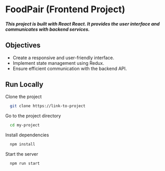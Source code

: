 
# FoodPair (Frontend Project)

##### This project is built with React React. It provides the user interface and communicates with backend services.

## Objectives

- Create a responsive and user-friendly interface.
- Implement state management using Redux.
- Ensure efficient communication with the backend API.


## Run Locally

Clone the project

```bash
  git clone https://link-to-project
```

Go to the project directory

```bash
  cd my-project
```

Install dependencies

```bash
  npm install
```

Start the server

```bash
  npm run start
```

